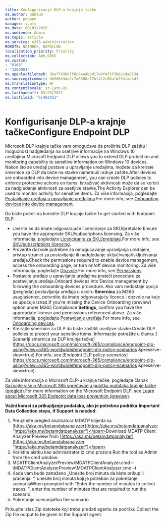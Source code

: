 ```yaml
---
title: Konfigurisanje DLP-a krajnje tačke
ms.author: pebaum
author: pebaum
manager: scotv
ms.date: 08/03/2020
ms.audience: Admin
ms.topic: article
ms.service: o365-administration
ROBOTS: NOINDEX, NOFOLLOW
localization_priority: Priority
ms.collection: Adm_O365
ms.custom:
- "6108"
- "3200001"
ms.openlocfilehash: 36af769b67f8c9aa4b8d17e9f4f3f3b82c8a8534
ms.sourcegitcommit: db908b3da2c7a6508a77bf4f2c80afb294fadbd1
ms.translationtype: HT
ms.contentlocale: sr-Latn-RS
ms.lasthandoff: 03/29/2021
ms.locfileid: "51402451"
---
```

# <a name="configure-endpoint-dlp"></a><span data-ttu-id="a07bd-102">Konfigurisanje DLP-a krajnje tačke</span><span class="sxs-lookup"><span data-stu-id="a07bd-102">Configure Endpoint DLP</span></span>

<span data-ttu-id="a07bd-103">Microsoft DLP krajnje tačke vam omogućava da proširite DLP zaštitu i mogućnost nadgledanja na osetljive informacije na Windows 10 uređajima.</span><span class="sxs-lookup"><span data-stu-id="a07bd-103">Microsoft Endpoint DLP allows you to extend DLP protection and monitoring capability to sensitive information on Windows 10 devices.</span></span> <span data-ttu-id="a07bd-104">Nakon što se uređaji postave u upravljanje uređajima, možete da kreirate smernice za DLP da biste na stavke nametnuli radnje zaštite.</span><span class="sxs-lookup"><span data-stu-id="a07bd-104">After devices are onboarded into device management, you can create DLP policies to enforce protective actions on items.</span></span> <span data-ttu-id="a07bd-105">Istraživač aktivnosti može da se koristi za nadgledanje aktivnosti za osetljive stavke.</span><span class="sxs-lookup"><span data-stu-id="a07bd-105">The Activity Explorer can be used to monitor activity for sensitive items.</span></span> <span data-ttu-id="a07bd-106">Za više informacija, pogledajte [Postavljanje uređaja u upravljanje uređajima](https://docs.microsoft.com/microsoft-365/compliance/endpoint-dlp-getting-started#onboarding-devices-into-device-management).</span><span class="sxs-lookup"><span data-stu-id="a07bd-106">For more info, see [Onboarding devices into device management](https://docs.microsoft.com/microsoft-365/compliance/endpoint-dlp-getting-started#onboarding-devices-into-device-management).</span></span>  

<span data-ttu-id="a07bd-107">Da biste počeli da koristite DLP krajnje tačke:</span><span class="sxs-lookup"><span data-stu-id="a07bd-107">To get started with Endpoint DLP:</span></span>

- <span data-ttu-id="a07bd-108">Uverite se da imate odgovarajuće licenciranje za SKU/pretplate.</span><span class="sxs-lookup"><span data-stu-id="a07bd-108">Ensure you have the appropriate SKU/subscriptions licensing.</span></span> <span data-ttu-id="a07bd-109">Za više informacija, pogledajte [Licenciranje za SKU/pretplate](https://docs.microsoft.com/microsoft-365/compliance/endpoint-dlp-getting-started#skusubscriptions-licensing).</span><span class="sxs-lookup"><span data-stu-id="a07bd-109">For more info, see [SKU/subscriptions licensing](https://docs.microsoft.com/microsoft-365/compliance/endpoint-dlp-getting-started#skusubscriptions-licensing).</span></span>
- <span data-ttu-id="a07bd-110">Proverite dozvole potrebne za omogućavanje upravljanja uređajem, pristup stranici za postavljanje ili nadgledanje uključivanja/isključivanja uređaja.</span><span class="sxs-lookup"><span data-stu-id="a07bd-110">Check the permissions required to enable device management, access the onboarding page, or turn on/off device monitoring.</span></span> <span data-ttu-id="a07bd-111">Za više informacija, pogledajte [Dozvole](https://docs.microsoft.com/microsoft-365/compliance/endpoint-dlp-getting-started#permissions).</span><span class="sxs-lookup"><span data-stu-id="a07bd-111">For more info, see [Permissions](https://docs.microsoft.com/microsoft-365/compliance/endpoint-dlp-getting-started#permissions).</span></span>
- <span data-ttu-id="a07bd-112">Postavite uređaje u upravljanje uređajima prateći proceduru za postavljanje uređaja.</span><span class="sxs-lookup"><span data-stu-id="a07bd-112">Onboard devices into Device management by following the onboarding devices procedure.</span></span> <span data-ttu-id="a07bd-113">Ako vam nedostaje opcija (pregleda) postavljanja uređaja u okviru **Smernica** za M365 usaglašenost, potvrdite da imate odgovarajuću licencu i dozvole na koje se upućuje iznad.</span><span class="sxs-lookup"><span data-stu-id="a07bd-113">If you're missing the Device Onboarding (preview) option under M365 Compliance  **Settings**, confirm you have the appropriate license and permissions referenced above.</span></span> <span data-ttu-id="a07bd-114">Za više informacija, pogledajte [Postavljanje uređaja](https://docs.microsoft.com/microsoft-365/compliance/endpoint-dlp-getting-started#onboarding-devices).</span><span class="sxs-lookup"><span data-stu-id="a07bd-114">For more info, see [Onboarding devices](https://docs.microsoft.com/microsoft-365/compliance/endpoint-dlp-getting-started#onboarding-devices).</span></span> 
- <span data-ttu-id="a07bd-115">Kreirajte smernice za DLP da biste zaštitili osetljive stavke.</span><span class="sxs-lookup"><span data-stu-id="a07bd-115">Create DLP policies to protect your sensitive items.</span></span> <span data-ttu-id="a07bd-116">Informacije potražite u članku [ Scenariji smernica za DLP krajnje tačke](https://docs.microsoft.com/microsoft-365/compliance/endpoint-dlp-using?view=o365-worldwide#endpoint-dlp-policy-scenarios &preserve-view=true).</span><span class="sxs-lookup"><span data-stu-id="a07bd-116">For info, see [Endpoint DLP policy scenarios](https://docs.microsoft.com/microsoft-365/compliance/endpoint-dlp-using?view=o365-worldwide#endpoint-dlp-policy-scenarios &preserve-view=true).</span></span>

<span data-ttu-id="a07bd-117">Za više informacija o Microsoft DLP-u krajnje tačke, pogledajte članak [Saznajte više o Microsoft 365 sprečavanju gubitka podataka krajnje tačke (pregled)](https://docs.microsoft.com/microsoft-365/compliance/endpoint-dlp-learn-about).</span><span class="sxs-lookup"><span data-stu-id="a07bd-117">For more information on the Microsoft Endpoint DLP, see [Learn about Microsoft 365 Endpoint data loss prevention (preview)](https://docs.microsoft.com/microsoft-365/compliance/endpoint-dlp-learn-about).</span></span>

<span data-ttu-id="a07bd-118">**Važni koraci za prikupljanje podataka, ako je potrebna podrška:**</span><span class="sxs-lookup"><span data-stu-id="a07bd-118">**Important Data Collection steps, if Support is needed:**</span></span>

1. <span data-ttu-id="a07bd-119">Preuzmite pregled analizatora MDATP klijenta sa [https://aka.ms/betamdatpanalyzer](https://aka.ms/betamdatpanalyzer "https://aka.ms/betamdatpanalyzer")</span><span class="sxs-lookup"><span data-stu-id="a07bd-119">Download MDATP Client Analyzer Preview from [https://aka.ms/betamdatpanalyzer](https://aka.ms/betamdatpanalyzer "https://aka.ms/betamdatpanalyzer")</span></span>
2. <span data-ttu-id="a07bd-120">Koristite alatku kao administrator iz cmd prozora:</span><span class="sxs-lookup"><span data-stu-id="a07bd-120">Run the tool as Admin from the cmd window:</span></span>
3. <span data-ttu-id="a07bd-121">MDATPClientAnalyzerPreview\MDATPClientAnalyzer.cmd –t</span><span class="sxs-lookup"><span data-stu-id="a07bd-121">MDATPClientAnalyzerPreview\MDATPClientAnalyzer.cmd –t</span></span>
4. <span data-ttu-id="a07bd-122">Kada vam bude zatraženo „Unesite broj minuta da biste prikupili praćenja: “, unesite broj minuta koji je potreban za pokretanje scenarija</span><span class="sxs-lookup"><span data-stu-id="a07bd-122">When prompted with “Enter the number of minutes to collect traces: ", enter the number of minutes that are required to run the scenario</span></span>
5. <span data-ttu-id="a07bd-123">Pokretanje scenarija</span><span class="sxs-lookup"><span data-stu-id="a07bd-123">Run the scenario</span></span>

<span data-ttu-id="a07bd-124">Prikupite izlaz Zip datoteke koji treba predati agentu za podršku.</span><span class="sxs-lookup"><span data-stu-id="a07bd-124">Collect the Zip file output to be given to the Support agent.</span></span>
